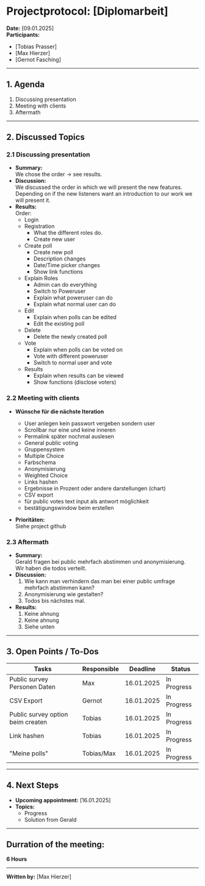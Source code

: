 # Projectprotocol: **[Diplomarbeit]**

**Date:** [09.01.2025]  
**Participants:**  
- [Tobias Prasser]  
- [Max Hierzer]  
- [Gernot Fasching]  

---

## 1. Agenda
1. Discussing presentation
2. Meeting with clients
3. Aftermath

---

## 2. Discussed Topics
### 2.1 Discussing presentation
- **Summary:**  
  We chose the order -> see results.
- **Discussion:**  
  We discussed the order in which we will present the new features. Depending on if the new listeners want an introduction to our work we will present it.
- **Results:**  
  Order:
    - Login
    - Registration
      - What the different roles do.
      - Create new user
    - Create poll
      - Create new poll
      - Description changes
      - Date/Time picker changes
      - Show link functions
    - Explain Roles
      - Admin can do everything
      - Switch to Poweruser
      - Explain what poweruser can do
      - Explain what normal user can do
    - Edit
      - Explain when polls can be edited
      - Edit the existing poll
    - Delete 
      - Delete the newly created poll
    - Vote
      - Explain when polls can be voted on
      - Vote with different poweruser
      - Switch to normal user and vote 
    - Results
      - Explain when results can be viewed
      - Show functions (disclose voters)

### 2.2 Meeting with clients
- **Wünsche für die nächste Iteration**  
  - User anlegen kein passwort vergeben sondern user
  - Scrollbar nur eine und keine inneren
  - Permalink später nochmal auslesen 
  - General public voting 
  - Gruppensystem 
  - Multiple Choice 
  - Farbschema 
  - Anonymisierung 
  - Weighted Choice 
  - Links hashen 
  - Ergebnisse in Prozent oder andere darstellungen (chart) 
  - CSV export 
  - für public votes text input als antwort möglichkeit
  - bestätigungswindow beim erstellen

- **Prioritäten:**  
  Siehe project github


### 2.3 Aftermath
- **Summary:**  
  Gerald fragen bei public mehrfach abstimmen und anonymisierung.  
  Wir haben die todos verteilt.
- **Discussion:**  
  1. Wie kann man verhindern das man bei einer public umfrage mehrfach abstimmen kann?
  2. Anonymisierung wie gestalten?
  3. Todos bis nächstes mal.
- **Results:**  
  1. Keine ahnung
  2. Keine ahnung
  3. Siehe unten

---

## 3. Open Points / To-Dos
| Tasks                             | Responsible    | Deadline       | Status       |
|-----------------------------------|----------------|----------------|--------------|
| Public survey Personen Daten      | Max            | 16.01.2025     | In Progress  |
| CSV Export                        | Gernot         | 16.01.2025     | In Progress  |
| Public survey option beim createn | Tobias         | 16.01.2025     | In Progress  |
| Link hashen                       | Tobias         | 16.01.2025     | In Progress  |
| "Meine polls"                     | Tobias/Max     | 16.01.2025     | In Progress  |

---

## 4. Next Steps
- **Upcoming appointment:** [16.01.2025]  
- **Topics:**  
  - Progress
  - Solution from Gerald

---

## Durration of the meeting:
 **6 Hours**

---

**Written by:** [Max Hierzer]
